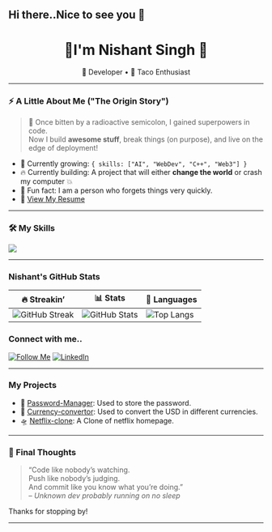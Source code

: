## Hi there..Nice to see you 👋

<h1 align="center"> 👋I'm Nishant Singh 🎉</h1>
<p align="center">
  🚀 Developer • 🌮 Taco Enthusiast
</p>

---

### ⚡ A Little About Me ("The Origin Story")
> 🧬 Once bitten by a radioactive semicolon, I gained superpowers in code.  
Now I build **awesome stuff**, break things (on purpose), and live on the edge of deployment! 

- 🌱 Currently growing: `{ skills: ["AI", "WebDev", "C++", "Web3"] }`
- 🔥 Currently building: A project that will either **change the world** or crash my computer 💥
- 🤔 Fun fact: I am a person who forgets things very quickly.
- 📄 [View My Resume](https://yourdomain.com/your-resume.pdf)


---

### 🛠️ My Skills

<div>
  <img src="https://skillicons.dev/icons?i=js,react,html,css,tailwind,nodejs,python,java,git&perline=8" />
</div>

---

### Nishant's GitHub Stats

| 🔥 Streakin’ | 📊 Stats | 🧠 Languages |
|--------------|-----------|-------------|
| ![GitHub Streak](https://streak-stats.demolab.com?user=Nixantsingh943&theme=tokyonight&hide_border=true) | ![GitHub Stats](https://github-readme-stats.vercel.app/api?username=Nixantsingh943&show_icons=true&theme=radical) | ![Top Langs](https://github-readme-stats.vercel.app/api/top-langs/?username=Nixantsingh943&layout=compact&theme=radical) |



### Connect with me..

[![Follow Me](https://img.shields.io/github/Nixantsingh943?style=social)](https://github.com/Nixantsingh943)
[![LinkedIn](https://img.shields.io/badge/-linkedin%20Me-blue?style=for-the-badge&logo=linkedin&logoColor=white)](www.linkedin.com/in/nishant-singh-586315325)



---

###  My Projects

- 🐸 [Password-Manager](https://github.com/Nixantsingh943/passPySafe): Used to store the password.
- 🧠 [Currency-convertor](https://github.com/Nixantsingh943/simple_Currency-convertor): Used to convert the USD in different currencies.
- 🛸 [Netflix-clone](https://github.com/Nixantsingh943/Netflix_clone): A Clone of netflix homepage.

---

### 🧃 Final Thoughts

> “Code like nobody’s watching.  
> Push like nobody’s judging.  
> And commit like you know what you’re doing.”  
> – *Unknown dev probably running on no sleep*

Thanks for stopping by!

---




